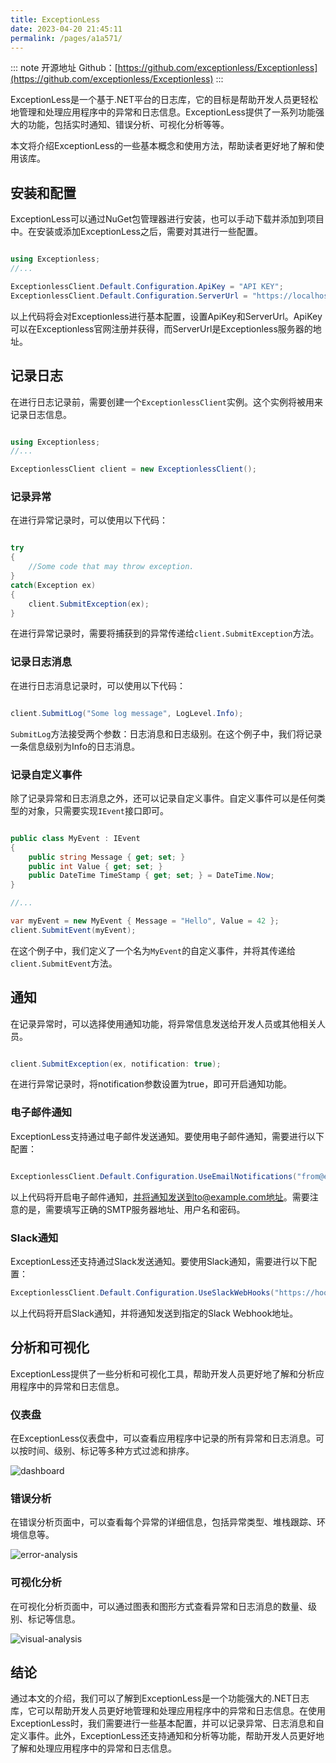 ```yaml
---
title: ExceptionLess
date: 2023-04-20 21:45:11
permalink: /pages/a1a571/
---
```

::: note 开源地址
Github：[https://github.com/exceptionless/Exceptionless](https://github.com/exceptionless/Exceptionless)
:::

ExceptionLess是一个基于.NET平台的日志库，它的目标是帮助开发人员更轻松地管理和处理应用程序中的异常和日志信息。ExceptionLess提供了一系列功能强大的功能，包括实时通知、错误分析、可视化分析等等。

本文将介绍ExceptionLess的一些基本概念和使用方法，帮助读者更好地了解和使用该库。
## 安装和配置

ExceptionLess可以通过NuGet包管理器进行安装，也可以手动下载并添加到项目中。在安装或添加ExceptionLess之后，需要对其进行一些配置。

```csharp

using Exceptionless;
//...

ExceptionlessClient.Default.Configuration.ApiKey = "API KEY";
ExceptionlessClient.Default.Configuration.ServerUrl = "https://localhost:44310";
```



以上代码将会对Exceptionless进行基本配置，设置ApiKey和ServerUrl。ApiKey可以在Exceptionless官网注册并获得，而ServerUrl是Exceptionless服务器的地址。
## 记录日志

在进行日志记录前，需要创建一个`ExceptionlessClient`实例。这个实例将被用来记录日志信息。

```csharp

using Exceptionless;
//...

ExceptionlessClient client = new ExceptionlessClient();
```


### 记录异常

在进行异常记录时，可以使用以下代码：

```csharp

try
{
    //Some code that may throw exception.
}
catch(Exception ex)
{
    client.SubmitException(ex);
}
```



在进行异常记录时，需要将捕获到的异常传递给`client.SubmitException`方法。
### 记录日志消息

在进行日志消息记录时，可以使用以下代码：

```csharp

client.SubmitLog("Some log message", LogLevel.Info);
```



`SubmitLog`方法接受两个参数：日志消息和日志级别。在这个例子中，我们将记录一条信息级别为Info的日志消息。
### 记录自定义事件

除了记录异常和日志消息之外，还可以记录自定义事件。自定义事件可以是任何类型的对象，只需要实现`IEvent`接口即可。

```csharp

public class MyEvent : IEvent
{
    public string Message { get; set; }
    public int Value { get; set; }
    public DateTime TimeStamp { get; set; } = DateTime.Now;
}

//...

var myEvent = new MyEvent { Message = "Hello", Value = 42 };
client.SubmitEvent(myEvent);
```



在这个例子中，我们定义了一个名为`MyEvent`的自定义事件，并将其传递给`client.SubmitEvent`方法。
## 通知

在记录异常时，可以选择使用通知功能，将异常信息发送给开发人员或其他相关人员。

```csharp

client.SubmitException(ex, notification: true);
```



在进行异常记录时，将notification参数设置为true，即可开启通知功能。
### 电子邮件通知

ExceptionLess支持通过电子邮件发送通知。要使用电子邮件通知，需要进行以下配置：

```csharp

ExceptionlessClient.Default.Configuration.UseEmailNotifications("from@example.com", "to@example.com", "smtp.example.com", "username", "password");

```

以上代码将开启电子邮件通知，并将通知发送到to@example.com地址。需要注意的是，需要填写正确的SMTP服务器地址、用户名和密码。

### Slack通知

ExceptionLess还支持通过Slack发送通知。要使用Slack通知，需要进行以下配置：

```csharp
ExceptionlessClient.Default.Configuration.UseSlackWebHooks("https://hooks.slack.com/services/XXXXX/XXXXX/XXXXX");
```



以上代码将开启Slack通知，并将通知发送到指定的Slack Webhook地址。
## 分析和可视化

ExceptionLess提供了一些分析和可视化工具，帮助开发人员更好地了解和分析应用程序中的异常和日志信息。
### 仪表盘

在ExceptionLess仪表盘中，可以查看应用程序中记录的所有异常和日志消息。可以按时间、级别、标记等多种方式过滤和排序。

![dashboard](https://exceptionless.com/assets/img/screenshots/exceptionless-dashboard.png) 

### 错误分析

在错误分析页面中，可以查看每个异常的详细信息，包括异常类型、堆栈跟踪、环境信息等。

![error-analysis](https://exceptionless.com/assets/img/screenshots/exceptionless-error-analysis.png) 

### 可视化分析

在可视化分析页面中，可以通过图表和图形方式查看异常和日志消息的数量、级别、标记等信息。

![visual-analysis](https://exceptionless.com/assets/img/screenshots/exceptionless-visualization.png) 

## 结论

通过本文的介绍，我们可以了解到ExceptionLess是一个功能强大的.NET日志库，它可以帮助开发人员更好地管理和处理应用程序中的异常和日志信息。在使用ExceptionLess时，我们需要进行一些基本配置，并可以记录异常、日志消息和自定义事件。此外，ExceptionLess还支持通知和分析等功能，帮助开发人员更好地了解和处理应用程序中的异常和日志信息。
